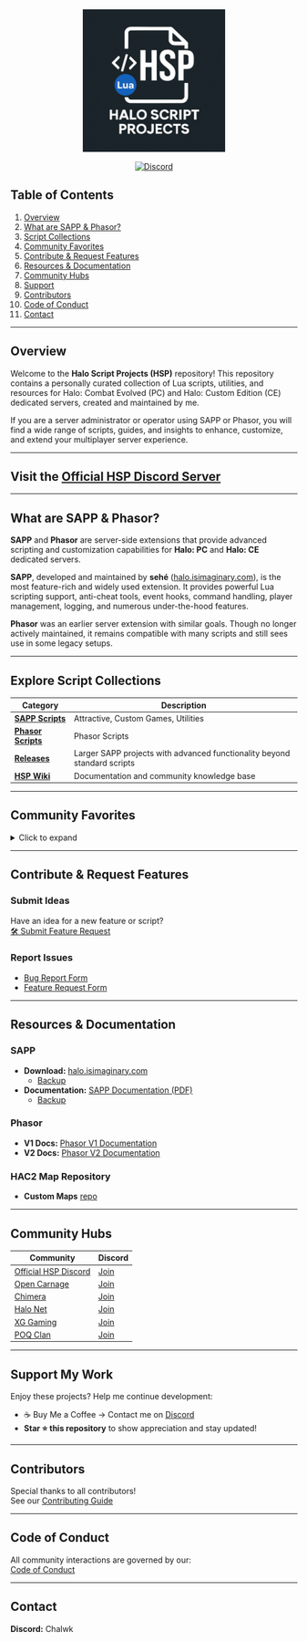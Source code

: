 <div align="center">
  <img src="misc/hsp-logo.png" alt="Halo Script Projects" width="250">

[![Discord](https://img.shields.io/badge/Discord-Join_Our_Server-7289DA?style=for-the-badge&logo=discord)](https://discord.gg/D76H7RVPC9)

</div>

## Table of Contents

1. [Overview](#overview)
2. [What are SAPP & Phasor?](#what-are-sapp--phasor)
3. [Script Collections](#explore-script-collections)
4. [Community Favorites](#community-favorites)
5. [Contribute & Request Features](#contribute--request-features)
6. [Resources & Documentation](#resources--documentation)
7. [Community Hubs](#community-hubs)
8. [Support](#support-my-work)
9. [Contributors](#contributors)
10. [Code of Conduct](#code-of-conduct)
11. [Contact](#contact)

---

## Overview

Welcome to the **Halo Script Projects (HSP)** repository! This repository contains a personally curated collection of Lua scripts, utilities, and resources for Halo: Combat Evolved (PC) and Halo: Custom Edition (CE) dedicated servers, created and maintained by me.

If you are a server administrator or operator using SAPP or Phasor, you will find a wide range of scripts, guides, and insights to enhance, customize, and extend your multiplayer server experience.

---

## Visit the [Official HSP Discord Server](https://discord.gg/D76H7RVPC9)

---

## What are SAPP & Phasor?

**SAPP** and **Phasor** are server-side extensions that provide advanced scripting and customization capabilities for **Halo: PC** and **Halo: CE** dedicated servers.

**SAPP**, developed and maintained by **sehé** ([halo.isimaginary.com](http://halo.isimaginary.com)), is the most feature-rich and widely used extension. It provides powerful Lua scripting support, anti-cheat tools, event hooks, command handling, player management, logging, and numerous under-the-hood features.

**Phasor** was an earlier server extension with similar goals. Though no longer actively maintained, it remains compatible with many scripts and still sees use in some legacy setups.

---

## Explore Script Collections

| Category                                                                | Description                                                              |
|-------------------------------------------------------------------------|--------------------------------------------------------------------------|
| [**SAPP Scripts**](./sapp)                                              | Attractive, Custom Games, Utilities                                      |
| [**Phasor Scripts**](./phasor)                                          | Phasor Scripts                                                           |
| [**Releases**](https://github.com/Chalwk/HALO-SCRIPT-PROJECTS/releases) | Larger SAPP projects with advanced functionality beyond standard scripts |
| [**HSP Wiki**](https://github.com/Chalwk/HALO-SCRIPT-PROJECTS/wiki)     | Documentation and community knowledge base                               |

---

## Community Favorites

<details>
<summary>Click to expand</summary>

### Attractive
- [Capture The Flag](./sapp/attractive/capture_the_flag.lua)
- [Custom Teleports](./sapp/attractive/custom_teleports.lua)
- [Deployable Mines](./sapp/attractive/deployable_mines.lua)
- [Sprint System](./sapp/attractive/sprint_system.lua)
- [Tactical Insertion](./sapp/attractive/tactical_insertion.lua)
- [Tea Bagging](./sapp/attractive/tea_bagging.lua)
- [Uber](./sapp/attractive/uber.lua)
- [Vanish](./sapp/attractive/vanish.lua)

### Custom Games
- [Divide and Conquer](./sapp/custom_games/divide_and_conquer.lua)
- [Gun Game](./sapp/custom_games/gun_game.lua)
- [Kill Confirmed](./sapp/custom_games/kill_confirmed.lua)
- [Melee Attack](./sapp/custom_games/melee_attack.lua)
- [One In The Chamber](./sapp/custom_games/one_in_the_chamber.lua)
- [Snipers Dream Team](./sapp/custom_games/snipers_dream_team.lua)
- [Tag](./sapp/custom_games/tag.lua)
- [Zombies Standard](./sapp/custom_games/zombies_standard.lua)
- [Zombies Advanced](./sapp/custom_games/zombies_advanced.lua) 

### Utility
- [AFK System](./sapp/utility/afk_system.lua)
- [Anti Impersonator](./sapp/utility/anti_impersonator.lua)
- [Auto Message](./sapp/utility/auto_message.lua)
- [Custom Loadouts](./sapp/utility/custom_loadouts.lua)
- [Delay Skip](./sapp/utility/delay_skip.lua)
- [Dynamic Ping Kicker](./sapp/utility/dynamic_ping_kicker.lua)
- [Dynamic Score Limit](./sapp/utility/dynamic_score_limit.lua)
- [Liberty Vehicle Spawner](./sapp/utility/liberty_vehicle_spawner.lua)
- [Notify Me](./sapp/utility/notify_me.lua)
- [Race Assistant](./sapp/utility/race_assistant.lua)
- [Server Logger](./sapp/utility/server_logger.lua)
- [Team Shuffler](./sapp/utility/team_shuffler.lua)
- [Weapon Assigner](./sapp/utility/weapon_assigner.lua)
- [Word Buster](./sapp/utility/word_buster.lua)

### Releases
- [Ready-To-Go SAPP Server](https://github.com/Chalwk/HALO-SCRIPT-PROJECTS/releases/tag/ReadyToGo)

</details>

---

## Contribute & Request Features

### Submit Ideas
Have an idea for a new feature or script?  
[🛠️ Submit Feature Request](https://github.com/Chalwk/HALO-SCRIPT-PROJECTS/issues/new?template=FEATURE_REQUEST.yaml)

### Report Issues
- [Bug Report Form](https://github.com/Chalwk/HALO-SCRIPT-PROJECTS/issues/new?assignees=Chalwk&labels=Bug%2CNeeds+Triage&projects=&template=BUG_REPORT.yaml&title=%5BBUG%5D+%3Ctitle%3E)
- [Feature Request Form](https://github.com/Chalwk/HALO-SCRIPT-PROJECTS/issues/new?assignees=Chalwk&labels=Feature%2CNeeds+Review&projects=&template=FEATURE_REQUEST.yaml&title=%5BFEATURE%5D+%3Ctitle%3E)

---

## Resources & Documentation

### SAPP
- **Download:** [halo.isimaginary.com](http://halo.isimaginary.com)
    - [Backup](./misc/sapp_downloads)
- **Documentation:** [SAPP Documentation (PDF)](http://halo.isimaginary.com/SAPP%20Documentation%20Revision%202.5.pdf)
    - [Backup](./docs/sapp-2.4.pdf)

### Phasor
- **V1 Docs:** [Phasor V1 Documentation](http://phasor.halonet.net/archive/docs/05x.html)
- **V2 Docs:** [Phasor V2 Documentation](http://phasor.halonet.net/archive/docs/200.html)

### HAC2 Map Repository
- **Custom Maps** [repo](https://maps.halonet.net/)

---

## Community Hubs

| Community                                                                                          | Discord                                    |
|----------------------------------------------------------------------------------------------------|--------------------------------------------|
| [Official HSP Discord](https://discord.gg/D76H7RVPC9)                                              | [Join](https://discord.gg/D76H7RVPC9)      |
| [Open Carnage](https://opencarnage.net)                                                            | [Join](https://discord.gg/2pf3Yjb)         |
| [Chimera](https://opencarnage.net/index.php?/topic/6916-chimera-download-source-code-and-discord/) | [Join](https://discord.gg/ZwQeBE2)         |
| [Halo Net](https://opencarnage.net)                                                                | [Join](https://discord.gg/sbSwAR8)         |
| [XG Gaming](https://www.xgclan.com)                                                                | [Join](https://discord.gg/djqM24x8)        |
| [POQ Clan](http://poqclan.com/)                                                                    | [Join](https://discord.com/invite/pTsKsEm) |

---

## Support My Work

Enjoy these projects? Help me continue development:

- ☕ Buy Me a Coffee -> Contact me on [Discord](https://discord.gg/D76H7RVPC9)
- **Star ⭐ this repository** to show appreciation and stay updated!

---

## Contributors

Special thanks to all contributors!  
See our [Contributing Guide](https://github.com/Chalwk/HALO-SCRIPT-PROJECTS/blob/master/CONTRIBUTING.md)

---

## Code of Conduct

All community interactions are governed by our:  
[Code of Conduct](https://github.com/Chalwk/HALO-SCRIPT-PROJECTS/blob/master/CODE_OF_CONDUCT.md)

---

## Contact

**Discord:** Chalwk
